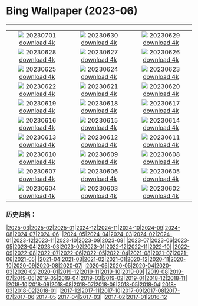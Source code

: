# Bing Wallpaper (2023-06)
**************
| | | |
| :----: | :----: | :----: |
| ![](https://www.bing.com/th?id=OHR.PelotonPont_JA-JP8854375139_1920x1080.jpg) 20230701 [download 4k](https://www.bing.com/th?id=OHR.PelotonPont_JA-JP8854375139_UHD.jpg) | ![](https://www.bing.com/th?id=OHR.ClamBears_JA-JP8912125986_1920x1080.jpg) 20230630 [download 4k](https://www.bing.com/th?id=OHR.ClamBears_JA-JP8912125986_UHD.jpg) | ![](https://www.bing.com/th?id=OHR.BanyakIslands_JA-JP5494773758_1920x1080.jpg) 20230629 [download 4k](https://www.bing.com/th?id=OHR.BanyakIslands_JA-JP5494773758_UHD.jpg) |
| ![](https://www.bing.com/th?id=OHR.PrideIceland_JA-JP5294310322_1920x1080.jpg) 20230628 [download 4k](https://www.bing.com/th?id=OHR.PrideIceland_JA-JP5294310322_UHD.jpg) | ![](https://www.bing.com/th?id=OHR.SedonaSunset_JA-JP5059075419_1920x1080.jpg) 20230627 [download 4k](https://www.bing.com/th?id=OHR.SedonaSunset_JA-JP5059075419_UHD.jpg) | ![](https://www.bing.com/th?id=OHR.VillandryGarden_JA-JP4858825894_1920x1080.jpg) 20230626 [download 4k](https://www.bing.com/th?id=OHR.VillandryGarden_JA-JP4858825894_UHD.jpg) |
| ![](https://www.bing.com/th?id=OHR.PetraTreasury_JA-JP4638552113_1920x1080.jpg) 20230625 [download 4k](https://www.bing.com/th?id=OHR.PetraTreasury_JA-JP4638552113_UHD.jpg) | ![](https://www.bing.com/th?id=OHR.NhaTrang_JA-JP4366541911_1920x1080.jpg) 20230624 [download 4k](https://www.bing.com/th?id=OHR.NhaTrang_JA-JP4366541911_UHD.jpg) | ![](https://www.bing.com/th?id=OHR.PollinatorMonarch_JA-JP4171117800_1920x1080.jpg) 20230623 [download 4k](https://www.bing.com/th?id=OHR.PollinatorMonarch_JA-JP4171117800_UHD.jpg) |
| ![](https://www.bing.com/th?id=OHR.PeruAmazon_JA-JP3970237476_1920x1080.jpg) 20230622 [download 4k](https://www.bing.com/th?id=OHR.PeruAmazon_JA-JP3970237476_UHD.jpg) | ![](https://www.bing.com/th?id=OHR.Summersolstice2023_JA-JP3731281630_1920x1080.jpg) 20230621 [download 4k](https://www.bing.com/th?id=OHR.Summersolstice2023_JA-JP3731281630_UHD.jpg) | ![](https://www.bing.com/th?id=OHR.EagleTree_JA-JP2152046616_1920x1080.jpg) 20230620 [download 4k](https://www.bing.com/th?id=OHR.EagleTree_JA-JP2152046616_UHD.jpg) |
| ![](https://www.bing.com/th?id=OHR.QuebecCityBridge_JA-JP1534549481_1920x1080.jpg) 20230619 [download 4k](https://www.bing.com/th?id=OHR.QuebecCityBridge_JA-JP1534549481_UHD.jpg) | ![](https://www.bing.com/th?id=OHR.TernFather_JA-JP1363160491_1920x1080.jpg) 20230618 [download 4k](https://www.bing.com/th?id=OHR.TernFather_JA-JP1363160491_UHD.jpg) | ![](https://www.bing.com/th?id=OHR.SurfSanDiego_JA-JP5997733489_1920x1080.jpg) 20230617 [download 4k](https://www.bing.com/th?id=OHR.SurfSanDiego_JA-JP5997733489_UHD.jpg) |
| ![](https://www.bing.com/th?id=OHR.HawksbillTurtle_JA-JP0788184313_1920x1080.jpg) 20230616 [download 4k](https://www.bing.com/th?id=OHR.HawksbillTurtle_JA-JP0788184313_UHD.jpg) | ![](https://www.bing.com/th?id=OHR.SmokyFireflies_JA-JP1430941774_1920x1080.jpg) 20230615 [download 4k](https://www.bing.com/th?id=OHR.SmokyFireflies_JA-JP1430941774_UHD.jpg) | ![](https://www.bing.com/th?id=OHR.GoliathHeron_JA-JP7916095808_1920x1080.jpg) 20230614 [download 4k](https://www.bing.com/th?id=OHR.GoliathHeron_JA-JP7916095808_UHD.jpg) |
| ![](https://www.bing.com/th?id=OHR.OkefenokeeSwamp_JA-JP0829275517_1920x1080.jpg) 20230613 [download 4k](https://www.bing.com/th?id=OHR.OkefenokeeSwamp_JA-JP0829275517_UHD.jpg) | ![](https://www.bing.com/th?id=OHR.BigBendAnniv_JA-JP0554152393_1920x1080.jpg) 20230612 [download 4k](https://www.bing.com/th?id=OHR.BigBendAnniv_JA-JP0554152393_UHD.jpg) | ![](https://www.bing.com/th?id=OHR.Ajisai2023_JA-JP0262225341_1920x1080.jpg) 20230611 [download 4k](https://www.bing.com/th?id=OHR.Ajisai2023_JA-JP0262225341_UHD.jpg) |
| ![](https://www.bing.com/th?id=OHR.PortugalDay_JA-JP0015831815_1920x1080.jpg) 20230610 [download 4k](https://www.bing.com/th?id=OHR.PortugalDay_JA-JP0015831815_UHD.jpg) | ![](https://www.bing.com/th?id=OHR.BalloonsTurkey_JA-JP9770662368_1920x1080.jpg) 20230609 [download 4k](https://www.bing.com/th?id=OHR.BalloonsTurkey_JA-JP9770662368_UHD.jpg) | ![](https://www.bing.com/th?id=OHR.PlayfulHumpback_JA-JP9516024121_1920x1080.jpg) 20230608 [download 4k](https://www.bing.com/th?id=OHR.PlayfulHumpback_JA-JP9516024121_UHD.jpg) |
| ![](https://www.bing.com/th?id=OHR.ChacoCulture_JA-JP9246689243_1920x1080.jpg) 20230607 [download 4k](https://www.bing.com/th?id=OHR.ChacoCulture_JA-JP9246689243_UHD.jpg) | ![](https://www.bing.com/th?id=OHR.Mangzhong2023_JA-JP8970616377_1920x1080.jpg) 20230606 [download 4k](https://www.bing.com/th?id=OHR.Mangzhong2023_JA-JP8970616377_UHD.jpg) | ![](https://www.bing.com/th?id=OHR.PlasticParrotfish_JA-JP8663724178_1920x1080.jpg) 20230605 [download 4k](https://www.bing.com/th?id=OHR.PlasticParrotfish_JA-JP8663724178_UHD.jpg) |
| ![](https://www.bing.com/th?id=OHR.MauiBeach_JA-JP8405948672_1920x1080.jpg) 20230604 [download 4k](https://www.bing.com/th?id=OHR.MauiBeach_JA-JP8405948672_UHD.jpg) | ![](https://www.bing.com/th?id=OHR.SouthKaibabTrail_JA-JP4245325462_1920x1080.jpg) 20230603 [download 4k](https://www.bing.com/th?id=OHR.SouthKaibabTrail_JA-JP4245325462_UHD.jpg) | ![](https://www.bing.com/th?id=OHR.GemsbokNamibia_JA-JP7883114248_1920x1080.jpg) 20230602 [download 4k](https://www.bing.com/th?id=OHR.GemsbokNamibia_JA-JP7883114248_UHD.jpg) |

### 历史归档：

|[2025-03](/2025-03/2025-03.md)|[2025-02](/2025-02/2025-02.md)|[2025-01](/2025-01/2025-01.md)|[2024-12](/2024-12/2024-12.md)|[2024-11](/2024-11/2024-11.md)|[2024-10](/2024-10/2024-10.md)|[2024-09](/2024-09/2024-09.md)|[2024-08](/2024-08/2024-08.md)|[2024-07](/2024-07/2024-07.md)|[2024-06](/2024-06/2024-06.md)|
|[2024-05](/2024-05/2024-05.md)|[2024-04](/2024-04/2024-04.md)|[2024-03](/2024-03/2024-03.md)|[2024-02](/2024-02/2024-02.md)|[2024-01](/2024-01/2024-01.md)|[2023-12](/2023-12/2023-12.md)|[2023-11](/2023-11/2023-11.md)|[2023-10](/2023-10/2023-10.md)|[2023-09](/2023-09/2023-09.md)|[2023-08](/2023-08/2023-08.md)|
|[2023-07](/2023-07/2023-07.md)|[2023-06](/2023-06/2023-06.md)|[2023-05](/2023-05/2023-05.md)|[2023-04](/2023-04/2023-04.md)|[2023-03](/2023-03/2023-03.md)|[2023-02](/2023-02/2023-02.md)|[2023-01](/2023-01/2023-01.md)|[2022-12](/2022-12/2022-12.md)|[2022-11](/2022-11/2022-11.md)|[2022-10](/2022-10/2022-10.md)|
|[2022-09](/2022-09/2022-09.md)|[2022-08](/2022-08/2022-08.md)|[2022-07](/2022-07/2022-07.md)|[2022-06](/2022-06/2022-06.md)|[2022-05](/2022-05/2022-05.md)|[2022-04](/2022-04/2022-04.md)|[2021-08](/2021-08/2021-08.md)|[2021-07](/2021-07/2021-07.md)|[2021-06](/2021-06/2021-06.md)|[2021-05](/2021-05/2021-05.md)|
|[2021-04](/2021-04/2021-04.md)|[2021-03](/2021-03/2021-03.md)|[2021-02](/2021-02/2021-02.md)|[2021-01](/2021-01/2021-01.md)|[2020-12](/2020-12/2020-12.md)|[2020-11](/2020-11/2020-11.md)|[2020-10](/2020-10/2020-10.md)|[2020-09](/2020-09/2020-09.md)|[2020-08](/2020-08/2020-08.md)|[2020-07](/2020-07/2020-07.md)|
|[2020-06](/2020-06/2020-06.md)|[2020-05](/2020-05/2020-05.md)|[2020-04](/2020-04/2020-04.md)|[2020-03](/2020-03/2020-03.md)|[2020-02](/2020-02/2020-02.md)|[2020-01](/2020-01/2020-01.md)|[2019-12](/2019-12/2019-12.md)|[2019-11](/2019-11/2019-11.md)|[2019-10](/2019-10/2019-10.md)|[2019-09](/2019-09/2019-09.md)|
|[2019-08](/2019-08/2019-08.md)|[2019-07](/2019-07/2019-07.md)|[2019-06](/2019-06/2019-06.md)|[2019-05](/2019-05/2019-05.md)|[2019-04](/2019-04/2019-04.md)|[2019-03](/2019-03/2019-03.md)|[2019-02](/2019-02/2019-02.md)|[2019-01](/2019-01/2019-01.md)|[2018-12](/2018-12/2018-12.md)|[2018-11](/2018-11/2018-11.md)|
|[2018-10](/2018-10/2018-10.md)|[2018-09](/2018-09/2018-09.md)|[2018-08](/2018-08/2018-08.md)|[2018-07](/2018-07/2018-07.md)|[2018-06](/2018-06/2018-06.md)|[2018-05](/2018-05/2018-05.md)|[2018-04](/2018-04/2018-04.md)|[2018-03](/2018-03/2018-03.md)|[2018-02](/2018-02/2018-02.md)|[2018-01](/2018-01/2018-01.md)|
|[2017-12](/2017-12/2017-12.md)|[2017-11](/2017-11/2017-11.md)|[2017-10](/2017-10/2017-10.md)|[2017-09](/2017-09/2017-09.md)|[2017-08](/2017-08/2017-08.md)|[2017-07](/2017-07/2017-07.md)|[2017-06](/2017-06/2017-06.md)|[2017-05](/2017-05/2017-05.md)|[2017-04](/2017-04/2017-04.md)|[2017-03](/2017-03/2017-03.md)|
|[2017-02](/2017-02/2017-02.md)|[2017-01](/2017-01/2017-01.md)|[2016-12](/2016-12/2016-12.md)
